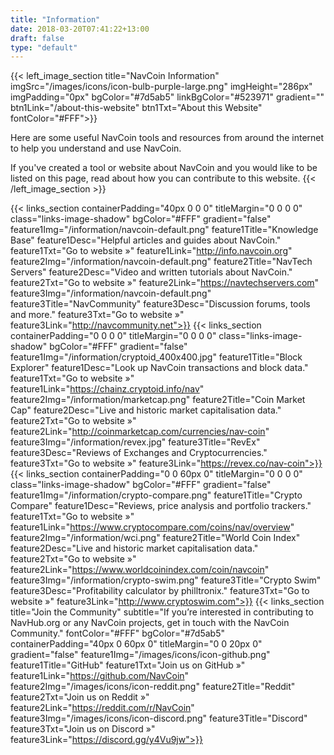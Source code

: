 ```yaml
---
title: "Information"
date: 2018-03-20T07:41:22+13:00
draft: false
type: "default"
---
```


{{< left_image_section
    title="NavCoin Information"
    imgSrc="/images/icons/icon-bulb-purple-large.png"
    imgHeight="286px"
    imgPadding="0px"
    bgColor="#7d5ab5"
    linkBgColor="#523971"
    gradient=""
    btn1Link="/about-this-website"
    btn1Txt="About this Website"
    fontColor="#FFF">}}
<p>Here are some useful NavCoin tools and resources from around the internet to help you understand and use NavCoin.</p>
<p>If you've created a tool or website about NavCoin and you would like to be listed on this page, read about how you can contribute to this website.
{{< /left_image_section >}}

{{< links_section
    containerPadding="40px 0 0 0"
    titleMargin="0 0 0 0"
    class="links-image-shadow"
    bgColor="#FFF"
    gradient="false"
    feature1Img="/information/navcoin-default.png"
    feature1Title="Knowledge Base"
    feature1Desc="Helpful articles and guides about NavCoin."
    feature1Txt="Go to website »"
    feature1Link="http://info.navcoin.org"
    feature2Img="/information/navcoin-default.png"
    feature2Title="NavTech Servers"
    feature2Desc="Video and written tutorials about NavCoin."
    feature2Txt="Go to website »"
    feature2Link="https://navtechservers.com"
    feature3Img="/information/navcoin-default.png"
    feature3Title="NavCommunity"
    feature3Desc="Discussion forums, tools and more."
    feature3Txt="Go to website »"
    feature3Link="http://navcommunity.net">}}
{{< links_section
    containerPadding="0 0 0 0"
    titleMargin="0 0 0 0"
    class="links-image-shadow"
    bgColor="#FFF"
    gradient="false"
    feature1Img="/information/cryptoid_400x400.jpg"
    feature1Title="Block Explorer"
    feature1Desc="Look up NavCoin transactions and block data."
    feature1Txt="Go to website »"
    feature1Link="https://chainz.cryptoid.info/nav"
    feature2Img="/information/marketcap.png"
    feature2Title="Coin Market Cap"
    feature2Desc="Live and historic market capitalisation data."
    feature2Txt="Go to website »"
    feature2Link="http://coinmarketcap.com/currencies/nav-coin"
    feature3Img="/information/revex.jpg"
    feature3Title="RevEx"
    feature3Desc="Reviews of Exchanges and Cryptocurrencies."
    feature3Txt="Go to website »"
    feature3Link="https://revex.co/nav-coin">}}
{{< links_section
    containerPadding="0 0 60px 0"
    titleMargin="0 0 0 0"
    class="links-image-shadow"
    bgColor="#FFF"
    gradient="false"
    feature1Img="/information/crypto-compare.png"
    feature1Title="Crypto Compare"
    feature1Desc="Reviews, price analysis and portfolio trackers."
    feature1Txt="Go to website »"
    feature1Link="https://www.cryptocompare.com/coins/nav/overview"
    feature2Img="/information/wci.png"
    feature2Title="World Coin Index"
    feature2Desc="Live and historic market capitalisation data."
    feature2Txt="Go to website »"
    feature2Link="https://www.worldcoinindex.com/coin/navcoin"
    feature3Img="/information/crypto-swim.png"
    feature3Title="Crypto Swim"
    feature3Desc="Profitability calculator by philltronix."
    feature3Txt="Go to website »"
    feature3Link="http://www.cryptoswim.com">}}
{{< links_section
    title="Join the Community"
    subtitle="If you’re interested in contributing to NavHub.org or any NavCoin projects, get in touch with the NavCoin Community."
    fontColor="#FFF"
    bgColor="#7d5ab5"
    containerPadding="40px 0 60px 0"
    titleMargin="0 0 20px 0"
    gradient="false"
    feature1Img="/images/icons/icon-github.png"
    feature1Title="GitHub"
    feature1Txt="Join us on GitHub »"
    feature1Link="https://github.com/NavCoin"
    feature2Img="/images/icons/icon-reddit.png"
    feature2Title="Reddit"
    feature2Txt="Join us on Reddit »"
    feature2Link="https://reddit.com/r/NavCoin"
    feature3Img="/images/icons/icon-discord.png"
    feature3Title="Discord"
    feature3Txt="Join us on Discord »"
    feature3Link="https://discord.gg/y4Vu9jw">}}
